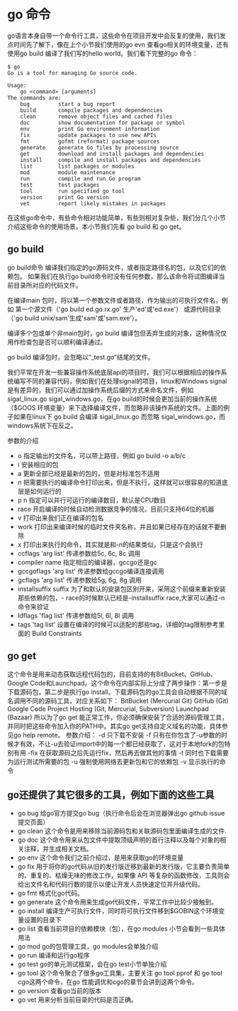 # go 命令

go语言本身自带一个命令行工具，这些命令在项目开发中会反复的使用，我们发点时间先了解下，像在上个小节我们使用的go evn 查看go相关的环境变量，还有使用go build 编译了我们写的hello world。我们看下完整的go 命令：

```
$ go
Go is a tool for managing Go source code.

Usage:
	go <command> [arguments]
The commands are:
	bug         start a bug report
	build       compile packages and dependencies
	clean       remove object files and cached files
	doc         show documentation for package or symbol
	env         print Go environment information
	fix         update packages to use new APIs
	fmt         gofmt (reformat) package sources
	generate    generate Go files by processing source
	get         download and install packages and dependencies
	install     compile and install packages and dependencies
	list        list packages or modules
	mod         module maintenance
	run         compile and run Go program
	test        test packages
	tool        run specified go tool
	version     print Go version
	vet         report likely mistakes in packages
```


在这些go命令中，有些命令相对功能简单，有些则相对复杂些，我们分几个小节介绍这些命令的使用场景。本小节我们先看 go build 和 go get。

## go build


go build命令 编译我们指定的go源码文件，或者指定路径名的包，以及它们的依赖包。
如果我们在执行go build命令时没有任何参数，那么该命令将试图编译当前目录所对应的代码文件。

在编译main 包时，将以第一个参数文件或者路径，作为输出的可执行文件名，例如
第一个源文件（'go build ed.go rx.go' 生产'ed'或'ed.exe'）
或源代码目录（'go build unix/sam'生成'sam'或'sam.exe'）。

编译多个包或单个非main包时，go build 编译包但丢弃生成的对象，这种情况仅用作检查包是否可以顺利编译通过。

go build 编译包时，会忽略以“_test.go”结尾的文件。

我们平常在开发一些兼容操作系统底层api的项目时，我们可以根据相应的操作系统编写不同的兼容代码，例如我们在处理signal的项目，linux和Windows signal是有差异的，我们可以通过加操作系统后缀的方式来命名文件，例如sigal_linux.go sigal_windows.go，在go build的时候会更加当前的操作系统（$GOOS 环境变量）来下选择编译文件，而忽略非该操作系统的文件。上面的例子如果在linux下 go build 会编译 sigal_linux.go  而忽略 sigal_windows.go，而windows系统下在反之。


参数的介绍

- o 指定输出的文件名，可以带上路径，例如 go build -o a/b/c
- i 安装相应的包
- a 更新全部已经是最新的包的，但是对标准包不适用
- n 把需要执行的编译命令打印出来，但是不执行，这样就可以很容易的知道底层是如何运行的
- p n 指定可以并行可运行的编译数目，默认是CPU数目
- race 开启编译的时候自动检测数据竞争的情况，目前只支持64位的机器
- v 打印出来我们正在编译的包名
- work 打印出来编译时候的临时文件夹名称，并且如果已经存在的话就不要删除
- x 打印出来执行的命令，其实就是和-n的结果类似，只是这个会执行
- ccflags 'arg list' 传递参数给5c, 6c, 8c 调用
- compiler name 指定相应的编译器，gccgo还是gc
- gccgoflags 'arg list' 传递参数给gccgo编译连接调用
- gcflags 'arg list' 传递参数给5g, 6g, 8g 调用
- installsuffix suffix 为了和默认的安装包区别开来，采用这个前缀来重新安装那些依赖的包，- race的时候默认已经是-installsuffix race,大家可以通过-n命令来验证
- ldflags 'flag list' 传递参数给5l, 6l, 8l 调用
- tags 'tag list' 设置在编译的时候可以适配的那些tag，详细的tag限制参考里面的 Build Constraints


## go get

这个命令是用来动态获取远程代码包的，目前支持的有BitBucket、GitHub、Google Code和Launchpad。这个命令在内部实际上分成了两步操作：第一步是下载源码包，第二步是执行go install。下载源码包的go工具会自动根据不同的域名调用不同的源码工具，对应关系如下：
BitBucket (Mercurial Git)
GitHub (Git)
Google Code Project Hosting (Git, Mercurial, Subversion)
Launchpad (Bazaar)
所以为了go get 能正常工作，你必须确保安装了合适的源码管理工具，并同时把这些命令加入你的PATH中。其实go get支持自定义域名的功能，具体参见go help remote。
参数介绍：
-d 只下载不安装
-f 只有在你包含了-u参数的时候才有效，不让-u去验证import中的每一个都已经获取了，这对于本地fork的包特别有用
-fix 在获取源码之后先运行fix，然后再去做其他的事情
-t 同时也下载需要为运行测试所需要的包
-u 强制使用网络去更新包和它的依赖包
-v 显示执行的命令

## go还提供了其它很多的工具，例如下面的这些工具

- go bug 给go官方提交go bug（执行命令后会在浏览器弹出go github issue提交页面）
- go clean 这个命令是用来移除当前源码包和关联源码包里面编译生成的文件.
- go doc  这个命令用来从包文件中提取顶级声明的首行注释以及每个对象的相关注释，并生成相关文档。
- go env 这个命令我们之前介绍过，是用来获取go的环境变量
- go fix 用于将你的go代码从旧的发行版迁移到最新的发行版，它主要负责简单的、重复的、枯燥无味的修改工作，如果像 API 等复杂的函数修改，工具则会给出文件名和代码行数的提示以便让开发人员快速定位并升级代码。
- go fmt 格式化go代码。
- go generate 这个命令用来生成go代码文件，平常工作中比较少接触到。
- go install 编译生产可执行文件，同时将可执行文件移到$GOBIN这个环境变量设置的目录下
- go list 查看当前项目的依赖模块（包），在go modules 小节会看到一些具体用法
- go mod go的包管理工具，go modules会单独介绍
- go run 编译和运行go程序
- go test go的单元测试框架，会在go test小节单独介绍
- go tool 这个命令聚合了很多go工具集，主要关注 go tool pprof 和 go tool cgo这两个命令，在go 性能调优和cgo的章节会讲到这两个命令。
- go version 查看go当前的版本
- go vet 用来分析当前目录的代码是否正确。
